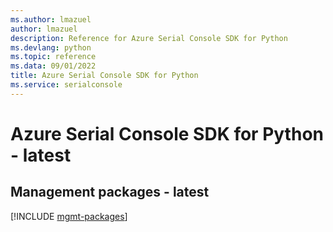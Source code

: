 ```yaml
---
ms.author: lmazuel
author: lmazuel
description: Reference for Azure Serial Console SDK for Python
ms.devlang: python
ms.topic: reference
ms.data: 09/01/2022
title: Azure Serial Console SDK for Python
ms.service: serialconsole
---
```

# Azure Serial Console SDK for Python - latest

## Management packages - latest
[!INCLUDE [mgmt-packages](serial-console-mgmt-index.md)]